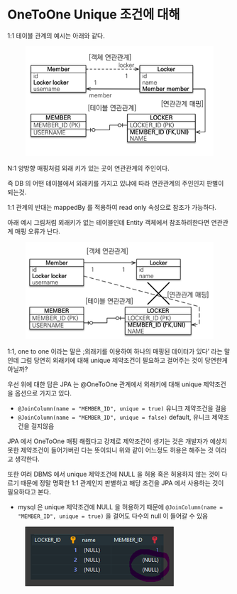 # OneToOne Unique 조건에 대해



1:1 테이블 관계의 예시는 아래와 같다.

<figure><img src="../../.gitbook/assets/image (11) (1).png" alt=""><figcaption></figcaption></figure>

N:1 양방향 매핑처럼 외래 키가 있는 곳이 연관관계의 주인이다.

즉 DB 의 어떤 테이블에서 외래키를 가지고 있냐에 따라 연관관계의 주인인지 판별이 되는것.

1:1 관계의 반대는 mappedBy 를 적용하여 read only 속성으로 참조가 가능하다.

아래 예시 그림처럼 외래키가 없는 테이블인데 Entity 객체에서 참조하려한다면 연관관계 매핑 오류가 난다.

<figure><img src="../../.gitbook/assets/image (3) (2).png" alt=""><figcaption></figcaption></figure>

1:1, one to one 이라는 말은 ;외래키를 이용하여 하나의 매핑된 데이터가 있다’ 라는 말인데 그럼 당연히 외래키에 대해 unique 제약조건이 필요하고 걸어주는 것이 당연한게 아닐까?

우선 위에 대한 답은 JPA 는 @OneToOne 관계에서 외래키에 대해 unique 제약조건을 옵션으로 가지고 있다.

* `@JoinColumn(name = "MEMBER_ID", unique = true)` 유니크 제약조건을 걸음
* `@JoinColumn(name = "MEMBER_ID", unique = false)` default, 유니크 제약조건을 걸지않음

JPA 에서 OneToOne 매핑 해줬다고 강제로 제약조건이 생기는 것은 개발자가 예상치 못한 제약조건이 들어가버린 다는 뜻이되니 위와 같이 어느정도 허용은 해주는 것 이라고 생각한다.

또한 여러 DBMS 에서 unique 제약조건에 NULL 을 허용 혹은 허용하지 않는 것이 다르기 때문에 정말 명확한 1:1 관계인지 판별하고 해당 조건을 JPA 에서 사용하는 것이 필요하다고 본다.

* mysql 은 unique 제약조건에 NULL 을 허용하기 때문에 `@JoinColumn(name = "MEMBER_ID", unique = true)` 을 걸어도 다수의 null 이 들어갈 수 있음

<figure><img src="../../.gitbook/assets/image (6) (2).png" alt=""><figcaption></figcaption></figure>

